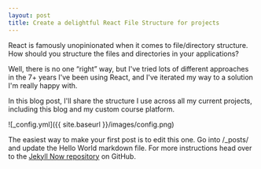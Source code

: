 ```yaml
---
layout: post
title: Create a delightful React File Structure for projects
---
```


React is famously unopinionated when it comes to file/directory structure. How should you structure the files and directories in your applications?

Well, there is no one “right” way, but I've tried lots of different approaches in the 7+ years I've been using React, and I've iterated my way to a solution I'm really happy with.

In this blog post, I'll share the structure I use across all my current projects, including this blog and my custom course platform.

![_config.yml]({{ site.baseurl }}/images/config.png)

The easiest way to make your first post is to edit this one. Go into /_posts/ and update the Hello World markdown file. For more instructions head over to the [Jekyll Now repository](https://github.com/barryclark/jekyll-now) on GitHub.
